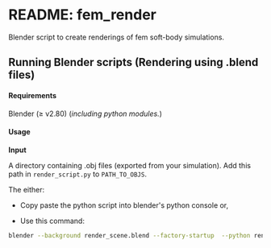 # README: fem_render
Blender script to create renderings of fem soft-body simulations.


## Running Blender scripts (Rendering using .blend files)


#### Requirements

Blender (≥ v2.80) (*including python modules.*)

#### Usage

**Input**

A directory containing .obj files (exported from your simulation). Add this path in `render_script.py` to `PATH_TO_OBJS`.

The either:
- Copy paste the python script into blender's python console or,

- Use this command:
```bash
blender --background render_scene.blend --factory-startup  --python render_script.py
```
